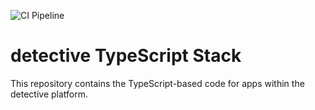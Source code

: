 ![CI Pipeline](https://github.com/detective-solutions/detective-typescript-stack/actions/workflows/ci.yml/badge.svg)

# detective TypeScript Stack

This repository contains the TypeScript-based code for apps within the detective platform.
